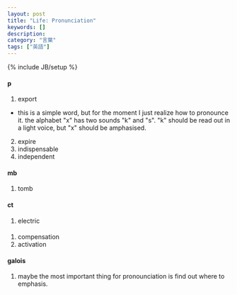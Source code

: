 ```yaml
---
layout: post
title: "Life: Pronunciation"
keywords: []
description: 
category: "言葉"
tags: ["英語"]
---
```

{% include JB/setup %}


#### p
1. export
- this is a simple word, but for the moment I just realize how to pronounce it.
the alphabet "x" has two sounds "k" and "s". "k" should be read out in a light
voice, but "x" should be amphasised.
2. expire
2. indispensable
3. independent

#### mb
1. tomb

#### ct
1. electric

####
1. compensation
2. activation 


#### galois
1. maybe the most important thing for pronounciation is find out where to
   emphasis.

